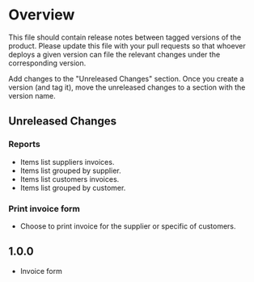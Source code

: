 # Overview

This file should contain release notes between tagged versions of the product. Please update this file with your pull
requests so that whoever deploys a given version can file the relevant changes under the corresponding version.

Add changes to the "Unreleased Changes" section. Once you create a version (and tag it), move the unreleased changes
to a section with the version name.

## Unreleased Changes
### Reports

* Items list suppliers invoices.
* Items list grouped by supplier.
* Items list customers invoices.
* Items list grouped by customer.

### Print invoice form

* Choose to print invoice for the supplier or specific of customers.

## 1.0.0

* Invoice form